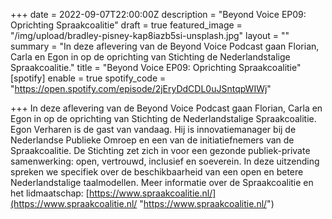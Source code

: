 +++
date = 2022-09-07T22:00:00Z
description = "Beyond Voice EP09: Oprichting Spraakcoalitie"
draft = true
featured_image = "/img/upload/bradley-pisney-kap8iazb5si-unsplash.jpg"
layout = ""
summary = "In deze aflevering van de Beyond Voice Podcast gaan Florian, Carla en Egon in op de oprichting van Stichting de Nederlandstalige Spraakcoalitie."
title = "Beyond Voice EP09: Oprichting Spraakcoalitie"
[spotify]
enable = true
spotify_code = "https://open.spotify.com/episode/2jEryDdCDL0uJSntqpWIWj"

+++
In deze aflevering van de Beyond Voice Podcast gaan Florian, Carla en Egon in op de oprichting van Stichting de Nederlandstalige Spraakcoalitie. Egon Verharen is de gast van vandaag. Hij is innovatiemanager bij de Nederlandse Publieke Omroep en een van de initiatiefnemers van de Spraakcoalitie. De Stichting zet zich in voor een gezonde publiek-private samenwerking: open, vertrouwd, inclusief en soeverein. In deze uitzending spreken we specifiek over de beschikbaarheid van een open en betere Nederlandstalige taalmodellen. Meer informatie over de Spraakcoalitie en het lidmaatschap: [https://www.spraakcoalitie.nl/](https://www.spraakcoalitie.nl/ "https://www.spraakcoalitie.nl/")